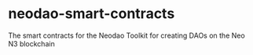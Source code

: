# neodao-smart-contracts
The smart contracts for the Neodao Toolkit for creating DAOs on the Neo N3 blockchain
